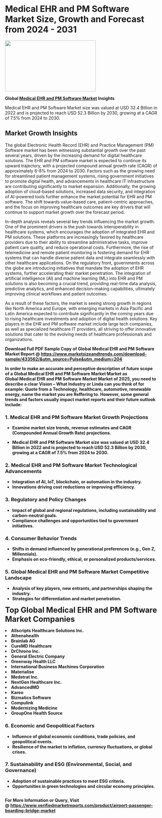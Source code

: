 <H1>Medical EHR and PM Software Market Size, Growth and Forecast from 2024 - 2031</H1><img class="aligncenter size-medium wp-image-584254" src="https://thirdeyenews.in/wp-content/uploads/2024/09/Global-Market-Research-300x168.jpeg" alt="" width="300" height="168" /><p><strong>Global&nbsp;<a href="https://www.marketsizeandtrends.com/download-sample/433562/&amp;utm_source=Pulse&amp;utm_medium=204">Medical EHR and PM Software Market</a> Insights</strong></p><p>Medical EHR and PM Software Market size was valued at USD 32.4 Billion in 2022 and is projected to reach USD 52.3 Billion by 2030, growing at a CAGR of 7.5% from 2024 to 2030.</p><p><h2>Market Growth Insights</h2> <p>The global Electronic Health Record (EHR) and Practice Management (PM) Software market has been witnessing substantial growth over the past several years, driven by the increasing demand for digital healthcare solutions. The EHR and PM software market is expected to continue its upward trajectory, with a projected compound annual growth rate (CAGR) of approximately 6-8% from 2024 to 2030. Factors such as the growing need for streamlined patient management systems, rising government initiatives to promote digital health, and advancements in healthcare IT infrastructure are contributing significantly to market expansion. Additionally, the growing adoption of cloud-based solutions, increased data security, and integration of AI-powered tools further enhance the market potential for EHR and PM software. The shift towards value-based care, patient-centric approaches, and the focus on improving healthcare outcomes are key drivers that will continue to support market growth over the forecast period.</p> <p><strong></strong></p> <p>In-depth analysis reveals several key trends influencing the market growth. One of the prominent drivers is the push towards interoperability in healthcare systems, which encourages the adoption of integrated EHR and PM solutions. These platforms are increasingly favored by healthcare providers due to their ability to streamline administrative tasks, improve patient care quality, and reduce operational costs. Furthermore, the rise of telemedicine and remote patient monitoring is fostering demand for EHR systems that can handle diverse patient data and integrate seamlessly with other healthcare applications. On the regulatory front, governments across the globe are introducing initiatives that mandate the adoption of EHR systems, further accelerating their market penetration. The integration of artificial intelligence (AI) and machine learning (ML) into EHR and PM solutions is also becoming a crucial trend, providing real-time data analysis, predictive analytics, and enhanced decision-making capabilities, ultimately improving clinical workflows and patient outcomes. <p>As a result of these factors, the market is seeing strong growth in regions like North America and Europe, with emerging markets in Asia Pacific and Latin America expected to contribute significantly in the coming years due to rising healthcare investments and adoption of digital health solutions. Key players in the EHR and PM software market include large tech companies, as well as specialized healthcare IT providers, all striving to offer innovative solutions that cater to the evolving needs of healthcare professionals and organizations.</p> <p><strong></p><p><span class=""><strong>Download Full PDF Sample Copy of Global Medical EHR and PM Software Market Report</strong> @ <a href="https://www.marketsizeandtrends.com/download-sample/433562/&amp;utm_source=Pulse&amp;utm_medium=204" target="_blank">https://www.marketsizeandtrends.com/download-sample/433562/&amp;utm_source=Pulse&amp;utm_medium=204</a></span></p><p>In order to make an accurate and perceptive description of future scope of a Global&nbsp;Medical EHR and PM Software Market Market as Global&nbsp;Medical EHR and PM Software Market Market of 2025, you need to describe a clear Vision &ndash; What Industry or Linda can you think of for example: Quote from a Technology, healthcare, automotive, renewable energy, name the market you are Reffering to. However, some general trends and factors usually impact market reports and their future outlook include:</p><h3>1.&nbsp;<strong>Medical EHR and PM Software Market Growth Projections</strong></h3><ul><li>Examine market size trends, revenue estimates and CAGR (Compounded Annual Growth Rate) projections.</li><li><p>Medical EHR and PM Software Market size was valued at USD 32.4 Billion in 2022 and is projected to reach USD 52.3 Billion by 2030, growing at a CAGR of 7.5% from 2024 to 2030.</p></li></ul><h3>2.&nbsp;<strong>Medical EHR and PM Software Market Technological Advancements</strong></h3><ul><li>Integration of AI, IoT, blockchain, or automation in the industry.</li><li>Innovations driving cost reductions or improving efficiency.</li></ul><h3>3.&nbsp;<strong>Regulatory and Policy Changes</strong></h3><ul><li>Impact of global and regional regulations, including sustainability and carbon-neutral goals.</li><li>Compliance challenges and opportunities tied to government initiatives.</li></ul><h3>4.&nbsp;<strong>Consumer Behavior Trends</strong></h3><ul><li>Shifts in demand influenced by generational preferences (e.g., Gen Z, Millennials).</li><li>Emphasis on eco-friendly, ethical, or personalized products/services.</li></ul><h3>5.&nbsp;<strong>Global Medical EHR and PM Software Market Competitive Landscape</strong></h3><ul><li>Analysis of key players, new entrants, and partnerships shaping the industry.</li><li>Strategies for differentiation and market penetration.</li></ul><p data-pm-slice="1 1 []"><span style="color: inherit; font-family: inherit; font-size: 25px;">Top Global Medical EHR and PM Software Market Companies</span></p><div class="" data-test-id=""><p><li>Allscripts Healthcare Solutions Inc.</li><li> Athenahealth</li><li> Brainlab AG</li><li> CureMD Healthcare</li><li> DrChrono Inc.</li><li> General Electric Company</li><li> Greenway Health LLC</li><li> International Business Machines Corporation</li><li> Materialise</li><li> Medstrat Inc.</li><li> NextGen Healthcare Inc.</li><li> AdvancedMD</li><li> Kareo</li><li> Bizmatics Software</li><li> Compulink</li><li> Modernizing Medicine</li><li> GroupOne Health Source</li></p></div><h3>6.&nbsp;<strong>Economic and Geopolitical Factors</strong></h3><ul><li>Influence of global economic conditions, trade policies, and geopolitical events.</li><li>Resilience of the market to inflation, currency fluctuations, or global crises.</li></ul><h3>7.&nbsp;<strong>Sustainability and ESG (Environmental, Social, and Governance)</strong></h3><ul><li>Adoption of sustainable practices to meet ESG criteria.</li><li>Opportunities in green technologies and circular economy principles.</li></ul><h2><strong style="font-size: 14px;">For More Information or Query, Visit @&nbsp;</strong><a style="background-color: #ffffff; font-size: 14px;" href="https://www.marketsizeandtrends.com/report/medical-ehr-and-pm-software-market/" target="_blank">https://www.verifiedmarketreports.com/product/airport-passenger-boarding-bridge-market</a></h2>
